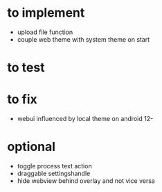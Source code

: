 # to implement
- upload file function
- couple web theme with system theme on start

# to test

# to fix
- webui influenced by local theme on android 12-

# optional
- toggle process text action
- draggable settingshandle
- hide webview behind overlay and not vice versa